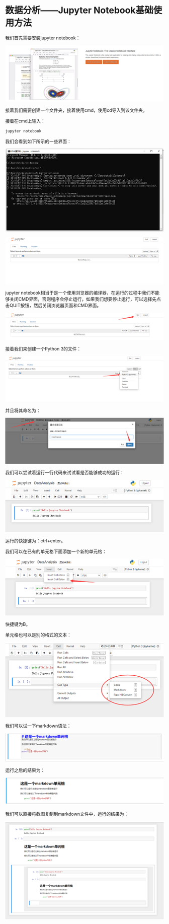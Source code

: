 # 数据分析——Jupyter Notebook基础使用方法

我们首先需要安装jupyter notebook：

![](image/5o6xghkgs_.png "")

接着我们需要创建一个文件夹，接着使用cmd，使用cd导入到该文件夹。

接着在cmd上输入：

```python
jupyter notebook
```


我们会看到如下所示的一些界面：

![](image/945xajli-m.png "")

![](image/ortzdskol0.png "")

jupyter notebook相当于是一个使用浏览器的编译器，在运行的过程中我们不能够关闭CMD界面，否则程序会停止运行，如果我们想要停止运行，可以选择先点击QUIT按钮，然后关闭浏览器页面和CMD界面。

![](image/s2gn-iobkm.png "")

接着我们来创建一个Python 3的文件：

![](image/mnv1nbac_t.png "")

并且将其命名为：

![](image/pwvua8y69c.png "")

我们可以尝试着运行一行代码来试试看是否能够成功的运行：

![](image/-qy-05-zr0.png "")

运行的快捷键为：ctrl+enter。

我们可以在已有的单元格下面添加一个新的单元格：

![](image/3zdk5f9d-r.png "")

快捷键为B。

单元格也可以是别的格式的文本：

![](image/0-x92xu3ef.png "")

我们可以试一下markdown语法：

![](image/z5s9wpse5_.png "")

运行之后的结果为：

![](image/56ml4txp4u.png "")

我们可以直接将截图复制到markdown文件中，运行的结果为：

![](image/m68kzqw146.png "")

